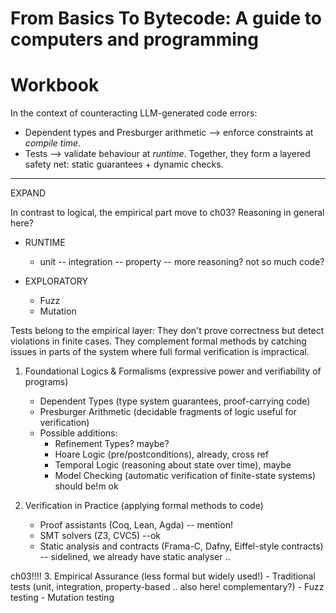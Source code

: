# From Basics To Bytecode: A guide to computers and programming
# Workbook

In the context of counteracting LLM-generated code errors:
- Dependent types and Presburger arithmetic --> enforce constraints at *compile time*.
- Tests --> validate behaviour at *runtime*.
Together, they form a layered safety net: static guarantees + dynamic checks.

---
EXPAND

In contrast to logical, the empirical part move to ch03?
Reasoning in general here?

- RUNTIME
	* unit -- integration -- property -- more reasoning? not so much code?

- EXPLORATORY
	* Fuzz
	* Mutation

Tests belong to the empirical layer:
They don't prove correctness but detect violations in finite cases.
They complement formal methods by catching issues in parts of the system where full formal verification is impractical.




1. Foundational Logics & Formalisms (expressive power and verifiability of programs)
	- Dependent Types (type system guarantees, proof-carrying code)
	- Presburger Arithmetic (decidable fragments of logic useful for verification)
	- Possible additions:
		- Refinement Types? maybe?
		- Hoare Logic (pre/postconditions), already, cross ref
		- Temporal Logic (reasoning about state over time), maybe
		- Model Checking (automatic verification of finite-state systems) should be!m ok

2. Verification in Practice (applying formal methods to code)
	- Proof assistants (Coq, Lean, Agda) -- mention!
	- SMT solvers (Z3, CVC5) --ok
	- Static analysis and contracts (Frama-C, Dafny, Eiffel-style contracts) -- sidelined, we already have static analyser ..


ch03!!!!
3. Empirical Assurance (less formal but widely used!)
	- Traditional tests (unit, integration, property-based .. also here! complementary?)
	- Fuzz testing
	- Mutation testing


